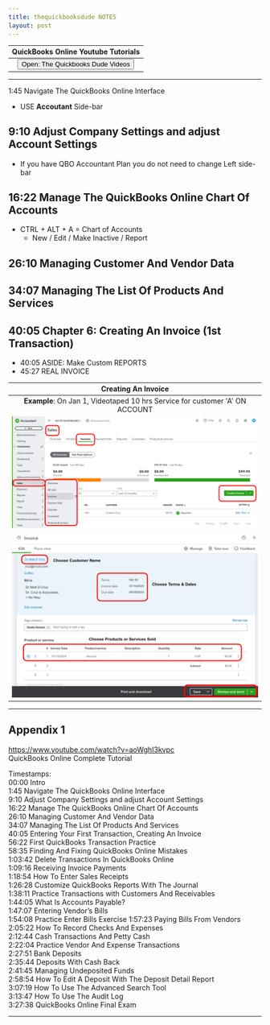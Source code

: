 ```yaml
---
title: thequickbooksdude NOTES
layout: post
---
```


 <script> function openWindow()
 {window.open("https://www.youtube.com/watch?v=aoWghI3kvpc");}
 </script>

| QuickBooks Online Youtube Tutorials |
|:-:|
| <button onclick="openWindow()">Open: The Quickbooks Dude Videos</button>|

---


1:45 Navigate The QuickBooks Online Interface

- USE **Accoutant** Side-bar

## 9:10 Adjust Company Settings and adjust Account Settings

- If you have QBO Accountant Plan you do not need to change Left side-bar

## 16:22 Manage The QuickBooks Online Chart Of Accounts  
- CTRL + ALT + A = Chart of Accounts
    - New / Edit / Make Inactive / Report


## 26:10 Managing Customer And Vendor Data   

## 34:07 Managing The List Of Products And Services

## 40:05 Chapter 6: Creating An Invoice (1st Transaction)

- 40:05 ASIDE: Make Custom REPORTS  
- 45:27 REAL INVOICE  

|Creating An Invoice|
|:--:|
|**Example**: On Jan 1, Videotaped 10 hrs Service for customer 'A' ON ACCOUNT|
|![create.invoices1](/assets/images/6.1.create.invoices.png)|
|![create.invoices2](/assets/images/6.2.create.invoices.png)|




---


## Appendix 1

https://www.youtube.com/watch?v=aoWghI3kvpc  
QuickBooks Online Complete Tutorial  

Timestamps:   
00:00 Intro  
1:45 Navigate The QuickBooks Online Interface   
9:10 Adjust Company Settings and adjust Account Settings  
16:22 Manage The QuickBooks Online Chart Of Accounts  
26:10 Managing Customer And Vendor Data   
34:07 Managing The List Of Products And Services   
40:05 Entering Your First Transaction, Creating An Invoice  
56:22 First QuickBooks Transaction Practice  
58:35 Finding And Fixing QuickBooks Online Mistakes  
1:03:42 Delete Transactions In QuickBooks Online  
1:09:16 Receiving Invoice Payments  
1:18:54 How To Enter Sales Receipts  
1:26:28 Customize QuickBooks Reports With The Journal  
1:38:11 Practice Transactions with Customers And Receivables  
1:44:05 What Is Accounts Payable?  
1:47:07 Entering Vendor’s Bills  
1:54:08 Practice Enter Bills Exercise 
1:57:23 Paying Bills From Vendors  
2:05:22 How To Record Checks And Expenses  
2:12:44 Cash Transactions And Petty Cash  
2:22:04 Practice Vendor And Expense Transactions  
2:27:51 Bank Deposits  
2:35:44 Deposits With Cash Back  
2:41:45 Managing Undeposited Funds  
2:58:54 How To Edit A Deposit With The Deposit Detail Report  
3:07:19 How To Use The Advanced Search Tool  
3:13:47 How To Use The Audit Log  
3:27:38 QuickBooks Online Final Exam  

---
